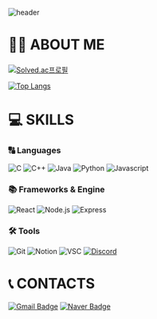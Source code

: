 ![header](https://capsule-render.vercel.app/api?type=waving&theme=tokyonight&height=200&section=header&text=Jeongyoon&fontSize=50&fontAlignY=80)


# 👩🏻 ABOUT ME

### 


[![Solved.ac프로필](http://mazassumnida.wtf/api/v2/generate_badge?boj=whye8510)](https://solved.ac/whye8510)

[![Top Langs](https://github-readme-stats.vercel.app/api/top-langs/?username=kkang0&hide=html,css&layout=donut&theme=nord&hide_border=true)](https://github.com/anuraghazra/github-readme-stats)

# 💻 SKILLS
### 🔠 Languages
![C](https://img.shields.io/badge/C-00599C?style=for-the-badge&logo=c&logoColor=white)
![C++](https://img.shields.io/badge/C%2B%2B-00599C?style=for-the-badge&logo=c%2B%2B&logoColor=white)
![Java](https://img.shields.io/badge/Java-ED8B00?style=for-the-badge&logo=openjdk&logoColor=white)
![Python](https://img.shields.io/badge/Python-14354C?style=for-the-badge&logo=python&logoColor=white)
![Javascript](https://img.shields.io/badge/javascript-F7DF1E?style=for-the-badge&logo=javascript&logoColor=white)

### 📚 Frameworks & Engine
![React](https://img.shields.io/badge/react-61DAFB?style=for-the-badge&logo=react&logoColor=white)
![Node.js](https://img.shields.io/badge/Node.js-339933?style=for-the-badge&logo=nodedotjs&logoColor=white)
![Express](https://img.shields.io/badge/Express-000000?style=for-the-badge&logo=express&logoColor=white)

### 🛠️ Tools
![Git](https://img.shields.io/badge/GIT-E44C30?style=for-the-badge&logo=git&logoColor=white)
![Notion](https://img.shields.io/badge/Notion-000000?style=for-the-badge&logo=notion&logoColor=white)
![VSC](https://img.shields.io/badge/Visual_Studio_Code-0078D4?style=for-the-badge&logo=visual%20studio%20code&logoColor=white)
[![Discord](https://img.shields.io/badge/Discord-5865F2?style=for-the-badge&logo=discord&logoColor=white)](https://discordapp.com/users/kkaanngg_)


# 📞 CONTACTS
[![Gmail Badge](https://img.shields.io/badge/Gmail-EA4335?style=flat-square&logo=Gmail&logoColor=white&link=mailto:kjy.jyk13@gmail.com)](mailto:kjy.jyk13@gmail.com)
[![Naver Badge](https://img.shields.io/badge/Naver-03C75A?style=flat-square&logo=Naver&logoColor=white&link=mailto:whye8510@naver.com)](mailto:whye8510@naver.com)
